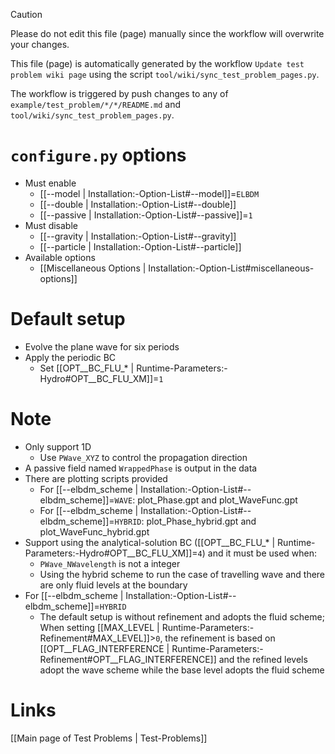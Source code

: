 > [!CAUTION]
> Please do not edit this file (page) manually since the workflow will overwrite your changes.
>
> This file (page) is automatically generated by the workflow `Update test problem wiki page` using the script `tool/wiki/sync_test_problem_pages.py`.
>
> The workflow is triggered by push changes to any of `example/test_problem/*/*/README.md` and `tool/wiki/sync_test_problem_pages.py`.


# `configure.py` options
- Must enable
  - [[--model | Installation:-Option-List#--model]]=`ELBDM`
  - [[--double | Installation:-Option-List#--double]]
  - [[--passive | Installation:-Option-List#--passive]]=`1`
- Must disable
  - [[--gravity | Installation:-Option-List#--gravity]]
  - [[--particle | Installation:-Option-List#--particle]]
- Available options
  - [[Miscellaneous Options | Installation:-Option-List#miscellaneous-options]]


# Default setup
- Evolve the plane wave for six periods
- Apply the periodic BC
  - Set [[OPT__BC_FLU_* | Runtime-Parameters:-Hydro#OPT__BC_FLU_XM]]=`1`


# Note
- Only support 1D
  - Use `PWave_XYZ` to control the propagation direction
- A passive field named `WrappedPhase` is output in the data
- There are plotting scripts provided
  - For [[--elbdm_scheme | Installation:-Option-List#--elbdm_scheme]]=`WAVE`: plot_Phase.gpt and plot_WaveFunc.gpt
  - For [[--elbdm_scheme | Installation:-Option-List#--elbdm_scheme]]=`HYBRID`: plot_Phase_hybrid.gpt and plot_WaveFunc_hybrid.gpt
- Support using the analytical-solution BC ([[OPT__BC_FLU_* | Runtime-Parameters:-Hydro#OPT__BC_FLU_XM]]=`4`) and it must be used when:
  - `PWave_NWavelength` is not a integer
  - Using the hybrid scheme to run the case of travelling wave and there are only fluid levels at the boundary
- For [[--elbdm_scheme | Installation:-Option-List#--elbdm_scheme]]=`HYBRID`
  - The default setup is without refinement and adopts the fluid scheme;
    When setting [[MAX_LEVEL | Runtime-Parameters:-Refinement#MAX_LEVEL]]>`0`,
    the refinement is based on [[OPT__FLAG_INTERFERENCE | Runtime-Parameters:-Refinement#OPT__FLAG_INTERFERENCE]]
    and the refined levels adopt the wave scheme while the base level adopts the fluid scheme

# Links
[[Main page of Test Problems | Test-Problems]]

